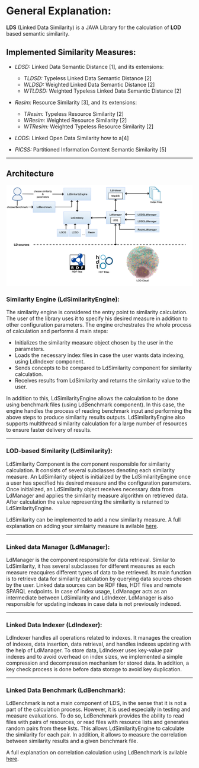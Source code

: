 
# General Explanation:
**LDS** (Linked Data Similarity) is a JAVA Library for the calculation of **LOD** based semantic similarity.

## Implemented Similarity Measures:
* *LDSD:* Linked Data Semantic Distance [1], and its extensions:
   * *TLDSD:* Typeless Linked Data Semantic Distance [2]
   * *WLDSD:* Weighted Linked Data Semantic Distance [2]
   * *WTLDSD:* Weighted Typeless Linked Data Semantic Distance [2]

* *Resim:* Resource Similarity [3], and its extensions:
  * *TResim:* Typeless Resource Similarity [2]
  * *WResim:* Weighted Resource Similarity [2]
  * *WTResim:* Weighted Typeless Resource Similarity [2]

* *LODS:* Linked Open Data Similarity how to a[4]

* *PICSS:* Partitioned Information Content Semantic Similarity [5]

- - -

## Architecture
![LDS Architecture](./img/lds_arch.png)

<!-- LDS is madeup of four main components: -->

### **Similarity Engine (LdSimilarityEngine):**
The similarity engine is considered the entry point to similarity calculation. The user of the library uses it to specify his desired measure in addition to other configuration parameters. 
The engine orchestrates the whole process of calculation and performs 4 main steps:
* Initializes the similarity measure object chosen by the user in the parameters. <br>
* Loads the necessary index files in case the user wants data indexing, using LdIndexer component. <br>
* Sends concepts to be compared to LdSimilarity component for similarity calculation. <br>
* Receives results from LdSimilarity and returns the similarity value to the user.

In addition to this, LdSimilarityEngine allows the calculation to be done using benchmark files (using LdBenchmark component). In this case, the engine handles the process of reading benchmark input and performing the above steps to produce similarity results outputs. LdSimilarityEngine also supports multithread similarity calculation for a large number of resources to ensure faster delivery of results.

- - -

### **LOD-based Similarity (LdSimilarity):**
LdSimilarity Component is the component responsible for similarity calculation. It consists of several subclasses denoting each similarity measure. An LdSimilarity object is initialized by the LdSimilarityEngine once a user has specified his desired measure and the configuration parameters.
Once initialized, an LdSimilarity object receives necessary data from LdManager and applies the similarity measure algorithm on retrieved data. After calculation the value representing the similarity is returned to LdSimilarityEngine.

LdSimilarity can be implemented to add a new similarity measure. A full explanation on adding your similairty measure is avilable [here](./Adding_Your_Measure.md).


- - -

### **Linked data Manager (LdManager):**
LdManager is the component responsible for data retrieval. Similar to LdSimilarity, it has several subclasses for different measures as each measure reacquires different types of data to be retrieved. Its main function is to retrieve data for similarity calculation by querying data sources chosen by the user. Linked data sources can be RDF files, HDT files and remote SPARQL endpoints. In case of index usage, LdManager acts as an intermediate between LdSimilarity and LdIndexer. LdManager is also responsible for updating indexes in case data is not previously indexed.

- - -

### **Linked Data Indexer (LdIndexer):**
LdIndexer handles all operations related to indexes. It manages the creation of indexes, data insertion, data retrieval, and handles indexes updating with the help of LdManager. To store data, LdIndexer uses key-value pair indexes and to avoid overhead on index sizes, we implemented a simple compression and decompression mechanism for stored data. In addition, a key check process is done before data storage to avoid key duplication.

- - -

### **Linked Data Benchmark (LdBenchmark):**
LdBenchmark is not a main component of LDS, in the sense that it is not a part of the calculation process. However, it is used especially in testing and measure evaluations. To do so, LdBenchmark provides the ability to read files with pairs of resources, or read files with resource lists and generates random pairs from these lists. This allows LdSimilarityEngine to calculate the similarity for each pair. In addition, it allows to measure the correlation between similarity results and a given benchmark file. 

A full explanation on correlation calculation using LdBenchmark is avilable [here](./Calculationg_Correlation_Using_LdBenchmark.md).

<!-- - - -

 ## **References:**
[1] Passant, Alexandre. “Measuring Semantic Distance on Linking Data and Using it for Resources Recommendations.” AAAI Spring Symposium: Linked Data Meets Artificial Intelligence (2010).

[2] Alfarhood, Sultan. “Exploiting Semantic Distance in Linked Open Data for Recommendation.” (2017).

[3] Piao, Guangyuan and John G. Breslin. “Measuring semantic distance for linked open data-enabled recommender systems.” SAC '16 (2016).

[4] Cheniki, Nasredine, Abdelkader Belkhir, Yacine Sam and Nizar Messai. “LODS: A Linked Open Data Based Similarity Measure.” 2016 IEEE 25th International Conference on Enabling Technologies: Infrastructure for Collaborative Enterprises (WETICE) (2016): 229-234.

[5] Meymandpour, Rouzbeh, and Davis, J. G. “A semantic similarity measure for linked data: An information content-based approach.” Knowledge-Based Systems, 109, 276–293. https://doi.org/10.1016/j.knosys.2016.07.012 (2016). -->

